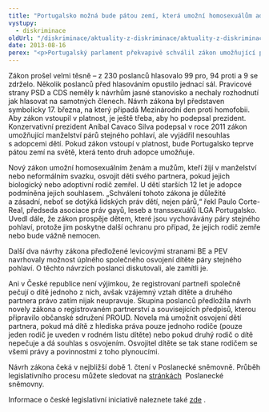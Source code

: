 ```yaml
---
title: "Portugalsko možná bude pátou zemí, která umožní homosexuálům adoptovat děti partnera"
vystupy:
  - diskriminace
oldUrl: "/diskriminace/aktuality-z-diskriminace/aktuality-z-diskriminace-2013/portugalsko-mozna-bude-patou-zemi-ktera-umozni-homosexualum-adoptovat-deti-partnera/"
date: 2013-08-16
perex: "<p>Portugalský parlament překvapivě schválil zákon umožňující párům stejného pohlaví adoptovat za určitých podmínek děti partnera. </p>"
---
```


<!-- imported from the old website -->

<p>Zákon prošel velmi těsně – z 230 poslanců hlasovalo 99 pro, 94 proti a 9 se zdrželo. Několik poslanců před hlasováním opustilo jednací sál. Pravicové strany PSD a CDS neměly k návrhům jasné stanovisko a nechaly rozhodnutí jak hlasovat na samotných členech. Návrh zákona byl představen symbolicky 17. března, na který připadá Mezinárodní den proti homofobii. Aby zákon vstoupil v platnost, je ještě třeba, aby ho podepsal prezident. Konzervativní prezident Aníbal Cavaco Silva podepsal v roce 2011 zákon umožňující manželství párů stejného pohlaví, ale vyjádřil nesouhlas s adopcemi dětí. Pokud zákon vstoupí v platnost, bude Portugalsko teprve pátou zemí na světě, která tento druh adopce umožňuje.</p><p>Nový zákon umožní homosexuálním ženám a mužům, kteří žijí v manželství nebo neformálním svazku, osvojit děti svého partnera, pokud jejich biologický nebo adoptivní rodič zemřel. U dětí starších 12 let je adopce podmíněna jejich souhlasem. „Schválení tohoto zákona je důležité a zásadní, neboť se dotýká lidských práv dětí, nejen párů,“ řekl Paulo Corte-Real, předseda asociace práv gayů, leseb a transsexuálů ILGA Portugalsko. Uvedl dále, že zákon prospěje dětem, které jsou vychovávány páry stejného pohlaví, protože jim poskytne další ochranu pro případ, že jejich rodič zemře nebo bude vážně nemocen. </p><p>Další dva návrhy zákona předložené levicovými stranami BE a PEV navrhovaly možnost úplného společného osvojení dítěte páry stejného pohlaví. O těchto návrzích poslanci diskutovali, ale zamítli je.    </p><p>Ani v České republice není výjimkou, že registrovaní partneři společně pečují o dítě jednoho z nich, avšak vzájemný vztah dítěte a druhého partnera právo zatím nijak neupravuje. Skupina poslanců předložila návrh novely zákona o registrovaném partnerství a souvisejících předpisů, kterou připravilo občanské sdružení PROUD. Novela má umožnit osvojení dětí partnera, pokud má dítě z hlediska práva pouze jednoho rodiče (pouze jeden rodič je uveden v rodném listu dítěte) nebo pokud druhý rodič o dítě nepečuje a dá souhlas s osvojením. Osvojitel dítěte se tak stane rodičem se všemi právy a povinnostmi z toho plynoucími. </p><p>Návrh zákona čeká v nejbližší době 1. čtení v Poslanecké sněmovně. Průběh legislativního procesu můžete sledovat na <a title="Otevření do nového okna" href="http://www.psp.cz/sqw/historie.sqw?o=6&amp;t=1022" target="_blank">stránkách</a>  Poslanecké sněmovny. </p>Informace o české legislativní iniciativě naleznete také <a title="Otevření do nového okna" href="http://www.stejnarodina.cz/" target="_blank">zde</a> .
